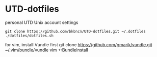 UTD-dotfiles
============

personal UTD Unix account settings

	git clone https://github.com/bkbncn/UTD-dotfiles.git ~/.dotfiles
	./dotfiles/dotfiles.sh 

for vim, install Vundle first
	git clone https://github.com/gmarik/vundle.git ~/.vim/bundle/vundle
	vim +:BundleInstall